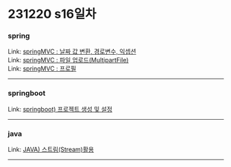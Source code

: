 # 231220 s16일차


### spring

Link: [springMVC : 날짜 값 변환, 경로변수, 익셉션](https://blog.naver.com/dkumylove/223302139184)<br>
Link: [springMVC : 파일 업로드(MultipartFile)](https://blog.naver.com/dkumylove/223302160240)<br>
Link: [springMVC : 프로필](https://blog.naver.com/dkumylove/223302162453)<br>

-------------

### springboot

Link: [springboot) 프로젝트 생성 및 설정](https://blog.naver.com/dkumylove/223302198537)<br>

-------------

### java

Link: [JAVA) 스트림(Stream)활용](https://blog.naver.com/dkumylove/223302110950)<br>

-------------